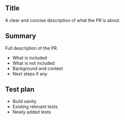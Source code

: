 ## Title
A clear and concise description of what the PR is about.

## Summary
Full description of the PR.
- What is included
- What is not included
- Background and context
- Next steps if any

## Test plan
- Build sanity
- Existing relevant tests
- Newly added tests
